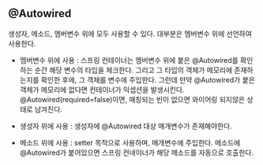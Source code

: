 ## @Autowired

생성자, 메소드, 멤버변수 위에 모두 사용할 수 있다. 대부분은 멤버변수 위에 선언하여 사용한다.  
- 멤버변수 위에 사용 : 
스프링 컨테이너는 멤버변수 위에 붙은 @Autowired를 확인하는 순간 해당 변수의 타입을 체크한다. 
그리고 그 타입의 객체가 메모리에 존재하는지를 확인한 후에, 그 객체를 변수에 주입한다.
그런데 만약 @Autowired가 붙은 객체가 메모리에 없다면 컨테이너가 익셉션을 발생시킨다. @Autowired(required=false)이면, 매칭되는 빈이 없으면 와이어링 되지않은 상태로 남겨진다.

- 생성자 위에 사용 : 
생성자에 @Autowired 대상 매개변수가 존재해야한다.

- 메소드 위에 사용 : 
setter 목적으로 사용하며, 매개변수에 주입한다. 메소드에 @Autowired가 붙어있으면 스프링 컨네이너가 해당 메소드를 자동으로 호출한다.
